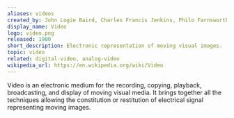 ```yaml
---
aliases: videos
created_by: John Logie Baird, Charles Francis Jenkins, Philo Farnsworth
display_name: Video
logo: video.png
released: 1900
short_description: Electronic representation of moving visual images.
topic: video
related: digital-video, analog-video
wikipedia_url: https://en.wikipedia.org/wiki/Video
---
```

Video is an electronic medium for the recording, copying, playback, broadcasting, and display of moving visual media. It brings together all the techniques allowing the constitution or restitution of electrical signal representing moving images.